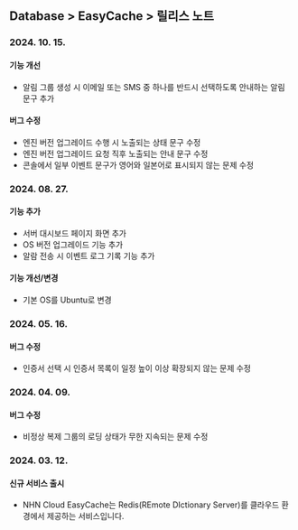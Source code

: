 ## Database > EasyCache > 릴리스 노트

### 2024. 10. 15.

#### 기능 개선
- 알림 그룹 생성 시 이메일 또는 SMS 중 하나를 반드시 선택하도록 안내하는 알림 문구 추가

#### 버그 수정
- 엔진 버전 업그레이드 수행 시 노출되는 상태 문구 수정
- 엔진 버전 업그레이드 요청 직후 노출되는 안내 문구 수정
- 콘솔에서 일부 이벤트 문구가 영어와 일본어로 표시되지 않는 문제 수정

### 2024. 08. 27.

#### 기능 추가

* 서버 대시보드 페이지 화면 추가
* OS 버전 업그레이드 기능 추가
* 알람 전송 시 이벤트 로그 기록 기능 추가

#### 기능 개선/변경
* 기본 OS를 Ubuntu로 변경

### 2024. 05. 16.

#### 버그 수정

* 인증서 선택 시 인증서 목록이 일정 높이 이상 확장되지 않는 문제 수정

### 2024. 04. 09.

#### 버그 수정

* 비정상 복제 그룹의 로딩 상태가 무한 지속되는 문제 수정

### 2024. 03. 12.

#### 신규 서비스 출시

- NHN Cloud EasyCache는 Redis(REmote DIctionary Server)를 클라우드 환경에서 제공하는 서비스입니다.
